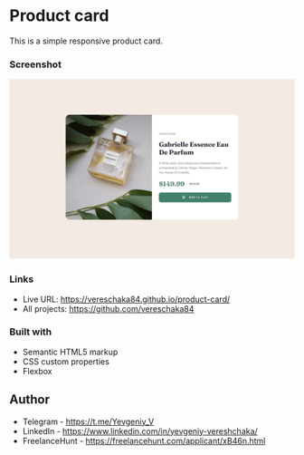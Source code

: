 # Product card

This is a simple responsive product card.

### Screenshot

![](images/screenshot.jpg)

### Links

- Live URL: https://vereschaka84.github.io/product-card/
- All projects: https://github.com/vereschaka84

### Built with

- Semantic HTML5 markup
- CSS custom properties
- Flexbox

## Author

- Telegram - https://t.me/Yevgeniy_V
- LinkedIn - https://www.linkedin.com/in/yevgeniy-vereshchaka/
- FreelanceHunt - https://freelancehunt.com/applicant/xB46n.html
